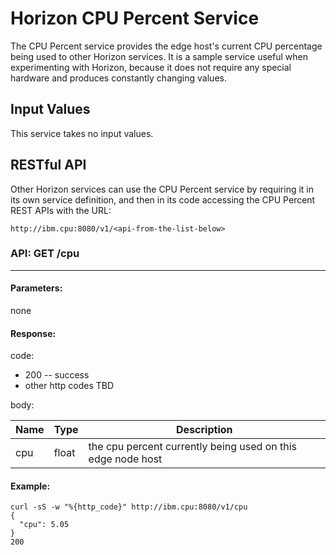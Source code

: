 # Horizon CPU Percent Service

The CPU Percent service provides the edge host's current CPU percentage being used to other Horizon services. It is a sample service useful when experimenting with Horizon, because it does not require any special hardware and produces constantly changing values.

## Input Values

This service takes no input values.

## RESTful API

Other Horizon services can use the CPU Percent service by requiring it in its own service definition, and then in its code accessing the CPU Percent REST APIs with the URL:
```
http://ibm.cpu:8080/v1/<api-from-the-list-below>
```

### **API:** GET /cpu
---

#### Parameters:
none

#### Response:

code: 
* 200 -- success
* other http codes TBD

body:


| Name | Type | Description |
| ---- | ---- | ---------------- |
| cpu | float | the cpu percent currently being used on this edge node host |


#### Example:
```
curl -sS -w "%{http_code}" http://ibm.cpu:8080/v1/cpu
{
  "cpu": 5.05
}
200
```
